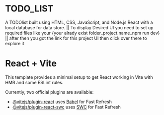 # TODO_LIST
A TODOlist built using HTML, CSS, JavaScript, and Node.js  React with a local database for data store.
|| To display Desired UI you need to set up required files like your {your alrady exist folder_project.name_npm run dev}
|| after then you got the link for this project UI then click over there to explore it  


# React + Vite

This template provides a minimal setup to get React working in Vite with HMR and some ESLint rules.

Currently, two official plugins are available:

- [@vitejs/plugin-react](https://github.com/vitejs/vite-plugin-react/blob/main/packages/plugin-react/README.md) uses [Babel](https://babeljs.io/) for Fast Refresh
- [@vitejs/plugin-react-swc](https://github.com/vitejs/vite-plugin-react-swc) uses [SWC](https://swc.rs/) for Fast Refresh
